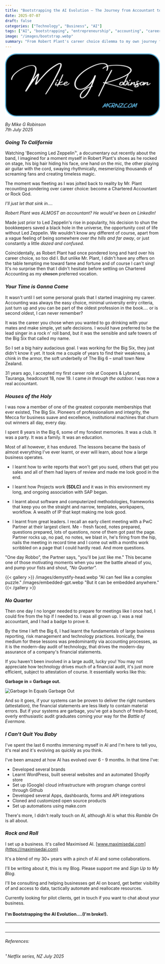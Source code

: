 ```yaml
---
title: "Bootstrapping the AI Evolution – The Journey from Accountant to AI Entrepreneur"
date: 2025-07-07
draft: false
categories: ["Technology", "Business", "AI"]
tags: ["AI", "bootstrapping", "entrepreneurship", "accounting", "career-change"]
image: "/images/bootstrap.webp"
summary: "From Robert Plant's career choice dilemma to my own journey from Big Six accounting to AI entrepreneurship - a personal story of transformation and the birth of Maximised AI."
---
```


![Bootstrapping the AI Evolution](/images/BLOG-LOGO.webp)

*By Mike G Robinson*  
*7th July 2025*

### *Going To California*

Watching 'Becoming Led Zeppelin¹', a documentary out recently about the band, I imagined for a moment myself in Robert Plant's shoes as he rocked on stage, his big hair hiding his face, one hand on the mic, the other playing air guitar with the cord, swaying rhythmically, mesmerizing thousands of screaming fans and creating timeless magic.

The moment was fleeting as I was jolted back to reality by Mr. Plant recounting pondering over career choice: become a Chartered Accountant or Rock God.

*I'll just let that sink in….*

*Robert Plant was ALMOST an accountant? He would've been on LinkedIn!*

Made just prior to Led Zeppelin's rise in popularity, his decision to shun the bookkeepers saved a black hole in the universe, the opportunity cost of life without Led Zeppelin. We wouldn't know any different of course, apart from a vague feeling of being somewhere *over the hills and far away*, or just constantly a little *dazed and confused*.

Coincidentally, as Robert Plant had once pondered long and hard over his career choice, so too did I. But unlike Mr. Plant, I didn't have any offers on the table tempting me toward fame and fortune and of course I can't sing! It's no surprise then that I didn't hesitate before settling on Chartered Accounting as my ~~chosen~~ preferred vocation.

### *Your Time is Gonna Come*

It wasn't until I set some personal goals that I started imagining my career. Accounting was always the easy choice, minimal university entry criteria, just turn up and you can be part of the oldest profession in the book…. or is second oldest, I can never remember?

It was the career you chose when you wanted to go drinking with your mates and make simple, yet safe decisions. I would have preferred to be the lead singer in a rock n' roll band, but it was the sensible and safe towers of the Big Six that called my name.

So I set a big hairy audacious goal. I was working for the Big Six, they just didn't know it yet. It took me a couple of years to find their weakness, a chink in the armor, the soft underbelly of The Big 6 – small town New Zealand.

31 years ago, I accepted my first career role at Coopers & Lybrand, Tauranga, headcount 18, now 19. I came *in through the outdoor.* I was now a real accountant.

### *Houses of the Holy*

I was now a member of one of the greatest corporate memberships that ever existed, The Big Six. Pioneers of professionalism and integrity, the Mecca for business suave and excellence, institutional machines that churn out winners all day, every day.

I spent 8 years in the Big 6, some of my fondest memories. It was a club. It was a party. It was a family. It was an education.

Most of all however, it has endured. The lessons became the basis of almost everything I've ever learnt, or ever will learn, about how a large business operates.

- I learnt how to write reports that won't get you sued, others that get you sales and all of them had layers of review and made me look good in the end.

- I learnt how Projects work **(SDLC)** and it was in this environment my long, and ongoing association with SAP began.

- I learnt about software and computerized methodologies, frameworks that keep you on the straight and narrow, templates, workpapers, workflow. A wealth of IP that kept making me look good.

- I learnt from great leaders. I recall an early client meeting with a PwC Partner at their largest client. Me - fresh faced, notes prepared, questions prepared, lots of questions, none of them got past the page. Partner rocks up, no pad, no notes, we blast in, he's firing from the hip, nails the meeting in record time and I come out with a months work scribbled on a page that I could hardly read. And more questions.

"One day Robbo", the Partner says, "you'll be just like me." This became one of those motivating moments when you see the battle ahead of you, and pump your fists and shout, *"No Quarter".*

{{< gallery >}}
  /images/demystify-head.webp "AI can feel like a complex puzzle."
  /images/embedded-gpt.webp "But it can be embedded anywhere."
{{< /gallery >}}

### *No Quarter*

Then one day I no longer needed to prepare for meetings like I once had, I could fire from the hip if I needed to. I was all grown up. I was a real accountant, and I had a badge to prove it.

By the time I left the Big 6, I had learnt the fundamentals of large business reporting, risk management and technology practices. Ironically, the medium for these lessons was predominantly via accounting processes, as it is the modern-day audit of technology, that drives the modern-day assurance of a company's financial statements.

If you haven't been involved in a large audit, lucky you! You may not appreciate how technology drives much of a financial audit, it's just more efficient, subject to attestation of course. It essentially works like this:

**Garbage in = Garbage out.**

![Garbage In Equals Garbage Out](/images/garbage-in-garbage-out.webp "The fundamental principle of data processing: quality input determines quality output.")

And so it goes, if your systems can be proven to deliver the right numbers (attestation), the financial statements are less likely to contain material errors. But if your systems are garbage, you've got a bunch of fresh-faced, overly enthusiastic audit graduates coming your way for the *Battle of Evermore.*

### *I Can't Quit You Baby*

I've spent the last 6 months immersing myself in AI and I'm here to tell you, it's real and it's evolving as quickly as you think.

I've been amazed at how AI has evolved over 6 - 9 months. In that time I've:

- Developed several brands
- Learnt WordPress, built several websites and an automated Shopify store
- Set up (Google) cloud infrastructure with program change control through Github
- Developed several Apps, dashboards, forms and API integrations
- Cloned and customized open source products
- Set up automations using make.com

There's more, I didn't really touch on AI, although AI is what this *Ramble On* is all about.

### *Rock and Roll*

I set up a business. It's called Maximised AI. [www.maximisedai.com](https://maximisedai.com)

It's a blend of my 30+ years with a pinch of AI and some collaborations.

I'll be writing about it, this is my Blog. Please support me and *Sign Up to My Blog.*

I'll be consulting and helping businesses get AI on board, get better visibility of and access to data, tactically automate and reallocate resources.

Currently looking for pilot clients, get in touch if you want to chat about your business.

#### **I'm Bootstrapping the AI Evolution….(I'm broke!).**

---

<div style="text-align: center; margin: 30px 0;">
<script type="text/javascript" src="https://cdnjs.buymeacoffee.com/1.0.0/button.prod.min.js" data-name="bmc-button" data-slug="mgrnz" data-color="#ff6905" data-emoji=""  data-font="Cookie" data-text="Buy me a coffee" data-outline-color="#000000" data-font-color="#000000" data-coffee-color="#FFDD00" ></script>
</div>

---

###### References:
###### ¹ Netflix series, NZ July 2025